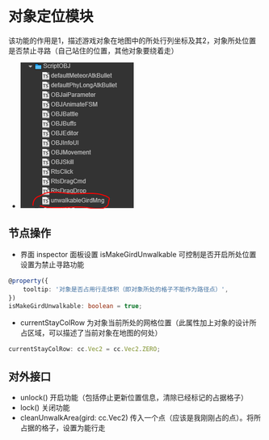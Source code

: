 # 对象定位模块

该功能的作用是1，描述游戏对象在地图中的所处行列坐标及其2，对象所处位置是否禁止寻路（自己站住的位置，其他对象要绕着走）
- ![代码](img/unwalkable.PNG)

## 节点操作

- 界面 inspector 面板设置 isMakeGirdUnwalkable 可控制是否开启所处位置设置为禁止寻路功能
```ts
@property({
    tooltip: '对象是否占用行走体积（即对象所处的格子不能作为路径点）',
})
isMakeGirdUnwalkable: boolean = true;
```

- currentStayColRow 为对象当前所处的网格位置（此属性加上对象的设计所占区域，可以描述了当前对象在地图的何处）
```ts
currentStayColRow: cc.Vec2 = cc.Vec2.ZERO;
```

## 对外接口

- unlock() 开启功能（包括停止更新位置信息，清除已经标记的占据格子）
- lock() 关闭功能
- cleanUnwalkArea(gird: cc.Vec2) 传入一个点（应该是我刚刚占的点）。将所占据的格子，设置为能行走